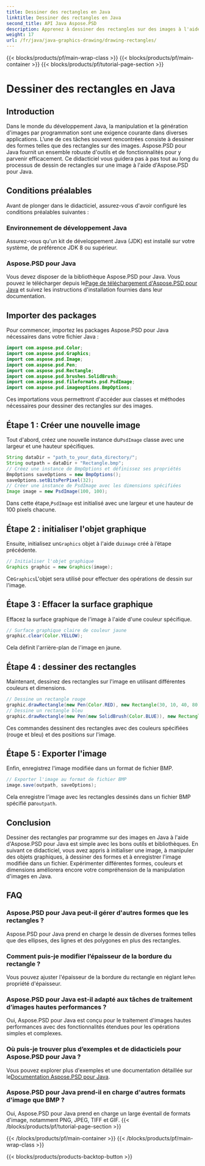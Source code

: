 ```yaml
---
title: Dessiner des rectangles en Java
linktitle: Dessiner des rectangles en Java
second_title: API Java Aspose.PSD
description: Apprenez à dessiner des rectangles sur des images à l'aide d'Aspose.PSD pour Java. Ce didacticiel guide les développeurs Java étape par étape. Parfait pour les tâches de manipulation d'images.
weight: 17
url: /fr/java/java-graphics-drawing/drawing-rectangles/
---
```


{{< blocks/products/pf/main-wrap-class >}}
{{< blocks/products/pf/main-container >}}
{{< blocks/products/pf/tutorial-page-section >}}

# Dessiner des rectangles en Java

## Introduction
Dans le monde du développement Java, la manipulation et la génération d'images par programmation sont une exigence courante dans diverses applications. L’une de ces tâches souvent rencontrées consiste à dessiner des formes telles que des rectangles sur des images. Aspose.PSD pour Java fournit un ensemble robuste d'outils et de fonctionnalités pour y parvenir efficacement. Ce didacticiel vous guidera pas à pas tout au long du processus de dessin de rectangles sur une image à l'aide d'Aspose.PSD pour Java.
## Conditions préalables
Avant de plonger dans le didacticiel, assurez-vous d'avoir configuré les conditions préalables suivantes :
### Environnement de développement Java
Assurez-vous qu'un kit de développement Java (JDK) est installé sur votre système, de préférence JDK 8 ou supérieur.
### Aspose.PSD pour Java
 Vous devez disposer de la bibliothèque Aspose.PSD pour Java. Vous pouvez le télécharger depuis le[Page de téléchargement d'Aspose.PSD pour Java](https://releases.aspose.com/psd/java/) et suivez les instructions d'installation fournies dans leur documentation.
## Importer des packages
Pour commencer, importez les packages Aspose.PSD pour Java nécessaires dans votre fichier Java :
```java
import com.aspose.psd.Color;
import com.aspose.psd.Graphics;
import com.aspose.psd.Image;
import com.aspose.psd.Pen;
import com.aspose.psd.Rectangle;
import com.aspose.psd.brushes.SolidBrush;
import com.aspose.psd.fileformats.psd.PsdImage;
import com.aspose.psd.imageoptions.BmpOptions;
```
Ces importations vous permettront d'accéder aux classes et méthodes nécessaires pour dessiner des rectangles sur des images.
## Étape 1 : Créer une nouvelle image
 Tout d'abord, créez une nouvelle instance du`PsdImage` classe avec une largeur et une hauteur spécifiques.
```java
String dataDir = "path_to_your_data_directory/";
String outpath = dataDir + "Rectangle.bmp";
// Créez une instance de BmpOptions et définissez ses propriétés
BmpOptions saveOptions = new BmpOptions();
saveOptions.setBitsPerPixel(32);
// Créer une instance de PsdImage avec les dimensions spécifiées
Image image = new PsdImage(100, 100);
```
 Dans cette étape,`PsdImage` est initialisé avec une largeur et une hauteur de 100 pixels chacune.
## Étape 2 : initialiser l'objet graphique
 Ensuite, initialisez un`Graphics` objet à l'aide du`image` créé à l’étape précédente.
```java
// Initialiser l'objet graphique
Graphics graphic = new Graphics(image);
```
 Ce`Graphics`L'objet sera utilisé pour effectuer des opérations de dessin sur l'image.
## Étape 3 : Effacer la surface graphique
Effacez la surface graphique de l'image à l'aide d'une couleur spécifique.
```java
// Surface graphique claire de couleur jaune
graphic.clear(Color.YELLOW);
```
Cela définit l'arrière-plan de l'image en jaune.
## Étape 4 : dessiner des rectangles
Maintenant, dessinez des rectangles sur l'image en utilisant différentes couleurs et dimensions.
```java
// Dessine un rectangle rouge
graphic.drawRectangle(new Pen(Color.RED), new Rectangle(30, 10, 40, 80));
// Dessine un rectangle bleu
graphic.drawRectangle(new Pen(new SolidBrush(Color.BLUE)), new Rectangle(10, 30, 80, 40));
```
Ces commandes dessinent des rectangles avec des couleurs spécifiées (rouge et bleu) et des positions sur l'image.
## Étape 5 : Exporter l'image
Enfin, enregistrez l'image modifiée dans un format de fichier BMP.
```java
// Exporter l'image au format de fichier BMP
image.save(outpath, saveOptions);
```
 Cela enregistre l'image avec les rectangles dessinés dans un fichier BMP spécifié par`outpath`.

## Conclusion
Dessiner des rectangles par programme sur des images en Java à l'aide d'Aspose.PSD pour Java est simple avec les bons outils et bibliothèques. En suivant ce didacticiel, vous avez appris à initialiser une image, à manipuler des objets graphiques, à dessiner des formes et à enregistrer l'image modifiée dans un fichier. Expérimenter différentes formes, couleurs et dimensions améliorera encore votre compréhension de la manipulation d'images en Java.
## FAQ
### Aspose.PSD pour Java peut-il gérer d'autres formes que les rectangles ?
Aspose.PSD pour Java prend en charge le dessin de diverses formes telles que des ellipses, des lignes et des polygones en plus des rectangles.
### Comment puis-je modifier l’épaisseur de la bordure du rectangle ?
 Vous pouvez ajuster l'épaisseur de la bordure du rectangle en réglant le`Pen` propriété d'épaisseur.
### Aspose.PSD pour Java est-il adapté aux tâches de traitement d’images hautes performances ?
Oui, Aspose.PSD pour Java est conçu pour le traitement d'images hautes performances avec des fonctionnalités étendues pour les opérations simples et complexes.
### Où puis-je trouver plus d’exemples et de didacticiels pour Aspose.PSD pour Java ?
 Vous pouvez explorer plus d'exemples et une documentation détaillée sur le[Documentation Aspose.PSD pour Java](https://reference.aspose.com/psd/java/).
### Aspose.PSD pour Java prend-il en charge d'autres formats d'image que BMP ?
Oui, Aspose.PSD pour Java prend en charge un large éventail de formats d'image, notamment PNG, JPEG, TIFF et GIF.
{{< /blocks/products/pf/tutorial-page-section >}}

{{< /blocks/products/pf/main-container >}}
{{< /blocks/products/pf/main-wrap-class >}}

{{< blocks/products/products-backtop-button >}}
